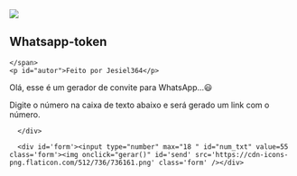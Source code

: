 <!DOCTYPE html>
<html lang="pt-br" >
<head>
  <meta charset="UTF-8">
  <title>Whatsapp-token</title>
  <link rel="stylesheet" href="./style.css">
    <meta name="viewport", content='width=device-width, initial-scale=1.0'>
    <link rel="shortcut icon" href="favicon.ico" />
    <link rel="preconnect" href="https://fonts.googleapis.com">
    <link rel="preconnect" href="https://fonts.gstatic.com" crossorigin>
    <link href="https://fonts.googleapis.com/css2?family=Gemunu+Libre:wght@200&display=swap" rel="stylesheet"> 
  </head>
<body>
  <header></header>
  <section>
    <div id="toolbar">
    <span>
      <img src='https://cdn-icons-png.flaticon.com/512/185/185988.png'/>
      <h1>Whatsapp-token</h1>

    </span>
    <p id="autor">Feito por Jesiel364</p>
  </div>
      <div id='chat'>
        <div id="msg1"><p>Olá, esse é um gerador de convite para WhatsApp...😃</p></div>
        <div id="msg2"><p>Digite o número na caixa de texto abaixo e será gerado um link com o número.</p></div>
        
      </div>

      <div id='form'><input type="number" max="18 " id="num_txt" value=55 class='form'><img onclick="gerar()" id='send' src='https://cdn-icons-png.flaticon.com/512/736/736161.png' class='form' /></div>
  </section>

  <footer></footer>

  <script type="text/javascript">
    function gerar () {
      let num = document.querySelector('input#num_txt').value
      let chat = document.querySelector('div#chat')

      let num_no_space = num.replace(/\s+/g, '')

      console.log(num_no_space)
      if (num_no_space.length != 0){
        if(num_no_space.length < 8){
          chat.innerHTML += `<div id="msg2"><p>Número Inválido. 🚫</p></div>`
          chat.innerHTML += `<div id="msg2"><p>Digite um número acima de 8 digitos.</p></div>`
      }else if(num_no_space.length > 18){
        chat.innerHTML += `<div id="msg2"><p>Digite um número abaixo de 18 digitos.</p></div>`
      } else{
        chat.innerHTML += `<div id="msg3"><p id="numero">${num}</p></div>`
        chat.innerHTML += `<div id="msg4"><p id="msg2"><a target='_blank' href='https://wa.me/${num_no_space}'>https://wa.me/${num_no_space}</a></p></div>`}
      }

      
      else{
        console.log('Erro')
        chat.innerHTML += `<div id="msg2"><p>Digite o número na caixa de texto abaixo e será gerado um link com o número.</p></div>`
      }
    }
  </script>
  
</body>
</html>
<!-- partial -->
  
</body>
</html>
